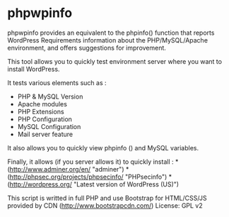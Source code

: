 phpwpinfo
=========

phpwpinfo provides an equivalent to the phpinfo() function that reports WordPress Requirements information about the PHP/MySQL/Apache environment, and offers suggestions for improvement. 

This tool allows you to quickly test environment server where you want to install WordPress.

It tests various elements such as :
	
* PHP & MySQL Version
* Apache modules
* PHP Extensions
* PHP Configuration
* MySQL Configuration
* Mail server feature

It also allows you to quickly view phpinfo () and MySQL variables.

Finally, it allows (if you server allows it) to quickly install :
*(http://www.adminer.org/en/ "adminer")
*(http://phpsec.org/projects/phpsecinfo/ "PHPsecinfo")
*(http://wordpress.org/ "Latest version of WordPress (US)")

This script is writted in full PHP and use Bootstrap for HTML/CSS/JS provided by CDN (http://www.bootstrapcdn.com/)
License: GPL v2